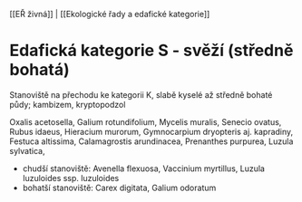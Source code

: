 [[EŘ živná]] | [[Ekologické řady a edafické kategorie]]

# Edafická kategorie S - svěží (středně bohatá)

Stanoviště na přechodu ke kategorii K, slabě kyselé až středně bohaté půdy; kambizem, kryptopodzol

Oxalis acetosella, Galium rotundifolium, Mycelis muralis, Senecio ovatus, Rubus idaeus, Hieracium murorum, Gymnocarpium dryopteris aj. kapradiny, Festuca altissima, Calamagrostis arundinacea, Prenanthes purpurea, Luzula sylvatica, 
- chudší stanoviště: Avenella flexuosa, Vaccinium myrtillus, Luzula luzuloides ssp. luzuloides
- bohatší stanoviště: Carex digitata, Galium odoratum


